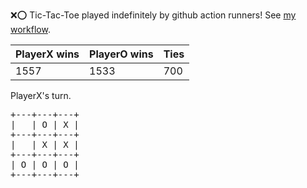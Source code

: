:x::o: Tic-Tac-Toe played indefinitely by github action runners! See [my workflow](.github/workflows/play.yaml).

|PlayerX wins|PlayerO wins|Ties|
|-|-|-|
|1557|1533|700|

PlayerX's turn.

<pre>
+---+---+---+
|   | O | X |
+---+---+---+
|   | X | X |
+---+---+---+
| O | O | O |
+---+---+---+
</pre>